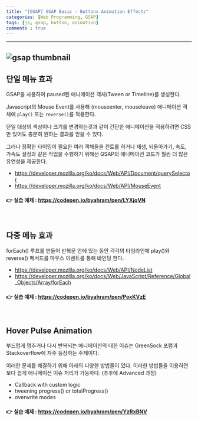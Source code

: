 ```yaml
---
title: "[GSAP] GSAP Basic - Buttons Animation Effects"
categories: [Web Programming, GSAP]
tags: [js, gsap, button, animation]
comments : true
---
```



---
![gsap thumbnail](/assets/img/thumbnail/gsap.png)
---


## 단일 메뉴 효과
GSAP을 사용하여 paused된 애니메이션 객체(Tween or Timeline)를 생성한다. 

Javascript의 Mouse Event를 사용해 (mouseenter, mouseleave) 애니메이션 객체에 `play()` 또는 `reverse()`를 적용한다.

단일 대상의 색상이나 크기를 변경하는것과 같이 간단한 애니메이션을 적용하려면 CSS만 있어도 충분히 원하는 결과를 얻을 수 있다.

그러나 정확한 타이밍이 필요한 여러 객체들을 컨트롤 하거나 재생, 되돌아가기, 속도, 가속도 설정과 같은 작업을 수행하기 위해선 GSAP의 애니메이션 코드가 훨씬 더 많은 유연성을 제공한다.

* <https://developer.mozilla.org/ko/docs/Web/API/Document/querySelector>
* <https://developer.mozilla.org/ko/docs/Web/API/MouseEvent>

#### 👉 실습 예제 : <https://codepen.io/byahram/pen/LYXjqVN>

<br>

## 다중 메뉴 효과
forEach() 루프를 만들어 반복문 안에 있는 동안 각각의 타임라인에 play()와 reverse() 메서드를 마우스 이벤트를 통해 바인딩 한다.

* <https://developer.mozilla.org/ko/docs/Web/API/NodeList>
* <https://developer.mozilla.org/ko/docs/Web/JavaScript/Reference/Global_Objects/Array/forEach>

#### 👉 실습 예제 : <https://codepen.io/byahram/pen/PoxKVzE>

<br>

## Hover Pulse Animation
부드럽게 멈추거나 다시 반복되는 애니메이션의 대한 이슈는 GreenSock 포럼과 Stackoverflow에 자주 등장하는 주제이다.

이러한 문제를 해결하기 위해 아래의 다양한 방법들이 있다. 이러한 방법들을 이용하면 보다 쉽게 애니메이션 이슈 처리가 가능하다. (추후에 Advanced 과정)
* Callback with custom logic
* tweening progress() or totalProgress()
* overwrite modes
#### 👉 실습 예제 : <https://codepen.io/byahram/pen/YzRxBNV>

<br>

